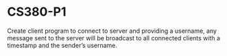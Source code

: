 # CS380-P1

Create client program to connect to server and providing a username, 
any message sent to the server will be broadcast to all connected
clients with a timestamp and the sender’s username.
